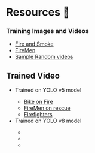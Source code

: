 # Resources 🧰
<h3>Training Images and Videos</h3>
<ul>
  <li><a href="https://drive.google.com/drive/folders/1oT3opi_RXTpXAx9PgbmdEKr4zczOmRoS?usp=sharing">Fire and Smoke</a></li>
  <li><a href="https://drive.google.com/drive/folders/1qyQhBBCyqZdoedZCTZlWSYDR6p3End3D?usp=sharing">FireMen</a></li>
  <li><a href="https://drive.google.com/drive/folders/1cK1NmlUg-KEQ-DHzvWOHdQu4Ef2g6wfD?usp=sharing">Sample Random videos</a></li>
</ul>
<h2>Trained Video</h2>
<ul>
  <li>Trained on YOLO v5 model </li>
    <ul>
      <li><a href="https://drive.google.com/file/d/1lnB2KinK1Il-gILCPQZ_IpyCxdQ7o0rh/view?usp=sharing">Bike on Fire</a></li>
      <li><a href="https://drive.google.com/file/d/1YfSgGlZVa8aULV91XSD4erK_apWkWyOs/view?usp=sharing">FireMen on rescue</a></li>
      <li><a href="https://drive.google.com/file/d/1bHxDIVbcL6kW3IkS8eKE8IAnU50yBQ4H/view?usp=sharing">Firefighters</a></li>
    </ul>
    
  <li>Trained on YOLO v8 model </li>
    <ul>
      <li><a href=" "></a></li>
      <li><a href=" "></a></li>
      <li><a href=" "></a></li>
    </ul>
  
</ul>
